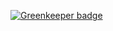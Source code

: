 
[![Greenkeeper badge](https://badges.greenkeeper.io/cdaringe/my-design-system.svg)](https://greenkeeper.io/)
